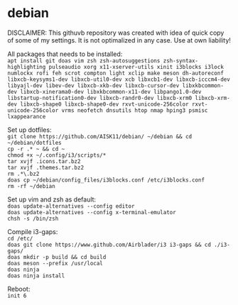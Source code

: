# debian

DISCLAIMER: This githuvb repository was created with idea of quick copy of some of my settings. 
It is not optimalized in any case. Use at own liability!

All packages that needs to be installed:\
`apt install git doas vim zsh zsh-autosuggestions zsh-syntax-highlighting pulseaudio xorg x11-xserver-utils xinit i3blocks i3lock numlockx rofi feh scrot compton light xclip make meson dh-autoreconf libxcb-keysyms1-dev libxcb-util0-dev xcb libxcb1-dev libxcb-icccm4-dev libyajl-dev libev-dev libxcb-xkb-dev libxcb-cursor-dev libxkbcommon-dev libxcb-xinerama0-dev libxkbcommon-x11-dev libpango1.0-dev libstartup-notification0-dev libxcb-randr0-dev libxcb-xrm0 libxcb-xrm-dev libxcb-shape0 libxcb-shape0-dev rxvt-unicode-256color rxvt-unicode-256color vrms neofetch dnsutils htop nmap hping3 psmisc lxappearance`

Set up dotfiles:\
`git clone https://github.com/AISK11/debian/ ~/debian && cd ~/debian/dotfiles`\
`cp -r .* ~ && cd ~`\
`chmod +x ~/.config/i3/scripts/*`\
`tar xvjf .icons.tar.bz2`\
`tar xvjf .themes.tar.bz2`\
`rm .*\.bz2`\
`doas cp ~/debian/config_files/i3blocks.conf /etc/i3blocks.conf`\
`rm -rf ~/debian`

Set up vim and zsh as default:\
`doas update-alternatives --config editor`\
`doas update-alternatives --config x-terminal-emulator`\
`chsh -s /bin/zsh`

Compile i3-gaps:\
`cd /etc/`\
`doas git clone https://www.github.com/Airblader/i3 i3-gaps && cd ./i3-gaps/`\
`doas mkdir -p build && cd build`\
`doas meson --prefix /usr/local`\
`doas ninja`\
`doas ninja install`

Reboot:\
`init 6`
